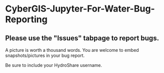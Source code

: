 # CyberGIS-Jupyter-For-Water-Bug-Reporting

## Please use the "Issues" tabpage to report bugs.

A picture is worth a thousand words. You are welcome to embed snapshots/pictures in your bug report.

Be sure to include your HydroShare username.
